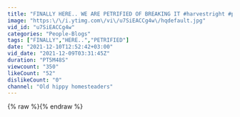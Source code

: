 ```yaml
---
title: "FINALLY HERE.. WE ARE PETRIFIED OF BREAKING IT #harvestright #prepping #prepperpantry #womenwhoprep"
image: "https:\/\/i.ytimg.com\/vi\/u7SiEACCg4w\/hqdefault.jpg"
vid_id: "u7SiEACCg4w"
categories: "People-Blogs"
tags: ["FINALLY","HERE..","PETRIFIED"]
date: "2021-12-10T12:52:42+03:00"
vid_date: "2021-12-09T03:31:45Z"
duration: "PT5M48S"
viewcount: "350"
likeCount: "52"
dislikeCount: "0"
channel: "Old hippy homesteaders"
---
```

{% raw %}{% endraw %}
